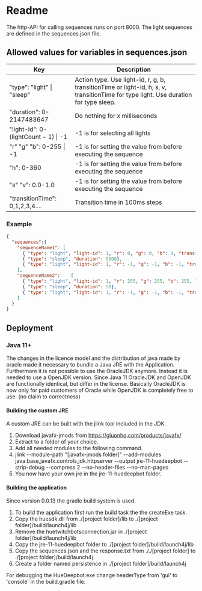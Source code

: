 # Readme
The http-API for calling sequences runs on port 8000. 
The light sequences are defined in the sequences.json file. 

## Allowed values for variables in sequences.json
	
| Key                                       | Description                                                          |
|-------------------------------------------|----------------------------------------------------------------------|
| "type": "light" &#124; "sleep"            | Action type. Use light-id, r, g, b, transitionTime or light-id, h, s, v, transitionTime for type light. Use duration for type sleep. |
| "duration": 0-2147483647			            | Do nothing for x milliseconds                                        |
| "light-id": 0-(lightCount - 1) &#124; -1  | -1 is for selecting all lights                                       | 
| "r" "g" "b": 0-255 &#124; -1              | -1 is for setting the value from before executing the sequence       |
| "h": 0-360						                    | -1 is for setting the value from before executing the sequence       |
| "s" "v": 0.0-1.0					                | -1 is for setting the value from before executing the sequence       |
| "transitionTime": 0,1,2,3,4....           | Transition time in 100ms steps                                       |

### Example
```json
{
  "sequences":{
    "sequenceName1": [
      { "type": "light", "light-id": 1, "r": 0, "g": 0, "b": 0, "transitionTime": 0},
      { "type": "sleep", "duration": 5000},
      { "type": "light", "light-id": 1, "r": -1, "g": -1, "b": -1, "transitionTime": 500}
    ],
    "sequenceName2":	[
      { "type": "light", "light-id": 1, "r": 255, "g": 255, "b": 255, "transitionTime": 0},
      { "type": "sleep", "duration": 50},
      { "type": "light", "light-id": 1, "r": -1, "g": -1, "b": -1, "transitionTime": 0}
    ]
  }
}
```

## Deployment
### Java 11+

The changes in the licence model and the distribution of java made by oracle made it necessary to bundle a Java JRE with the Application. Furthermore it is not possible to use the OracleJDK anymore. Instead it is needed to use a OpenJDK version. Since Java 11 OracleJDK and OpenJDK are functionally identical, but differ in the license. Basically OracleJDK is now only for paid customers of Oracle while OpenJDK is completely free to use. (no claim to correctness)

#### Building the custom JRE

A custom JRE can be built with the jlink tool included in the JDK.

1. Download javafx-jmods from https://gluonhq.com/products/javafx/
1. Extract to a folder of your choice.
1. Add all needed modules to the following command.
1. jlink --module-path "[javafx-jmods folder]" --add-modules java.base,javafx.controls,jdk.httpserver --output jre-11-huedeepbot --strip-debug --compress 2 --no-header-files --no-man-pages
1. You now have your own jre in the jre-11-huedeepbot folder.

#### Building the application

Since version 0.0.13 the gradle build system is used. 

1. To build the application first run the build task the the createExe task.
1. Copy the huesdk.dll from ./[project folder]/lib to ./[project folder]/build/launch4j/lib
1. Remove the huetwitchbotsconnection.jar in ./[project folder]/build/launch4j/lib
1. Copy the jre-11-huedeepbot folder to ./[project folder]/build/launch4j/lib
1. Copy the sequences.json and the response.txt from ././[project folder] to ./[project folder]/build/launch4j
1. Create a folder named persistence in ./[project folder]/build/launch4j

For debugging the HueDeepbot.exe change headerType from 'gui' to 'console' in the build.gradle file.